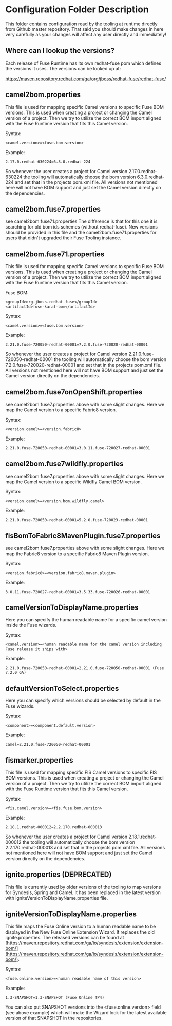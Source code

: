 # Configuration Folder Description
This folder contains configuration read by the tooling at runtime directly from Github master repository. That said you should make changes in here very carefully as your changes will affect any user directly and immediately! 

## Where can I lookup the versions?
Each release of Fuse Runtime has its own redhat-fuse pom which defines the versions it uses. The versions can be looked up at:

[https://maven.repository.redhat.com/ga/org/jboss/redhat-fuse/redhat-fuse/<fuse-release-version>](https://maven.repository.redhat.com/ga/org/jboss/redhat-fuse/redhat-fuse)


## camel2bom.properties
This file is used for mapping specific Camel versions to specific Fuse BOM versions. This is used when creating a project or changing the Camel version of a project. Then we try to utilize the correct BOM import aligned with the Fuse Runtime version that fits this Camel version. 

Syntax:

	<camel.version>=<fuse.bom.version>

Example:
	
	2.17.0.redhat-630224=6.3.0.redhat-224
	
So whenever the user creates a project for Camel version 2.17.0.redhat-630224 the tooling will automatically choose the bom version 6.3.0.redhat-224 and set that in the projects pom.xml file.
All versions not mentioned here will not have BOM support and just set the Camel version directly on the dependencies.


## camel2bom.fuse7.properties
see camel2bom.fuse71.properties
The difference is that for this one it is searching for old bom ids schemes (without redhat-fuse). New versions should be provided in this file and the camel2bom.fuse71.properties for users that didn't upgraded their Fuse Tooling instance.


## camel2bom.fuse71.properties
This file is used for mapping specific Camel versions to specific Fuse BOM versions. This is used when creating a project or changing the Camel version of a project. Then we try to utilize the correct BOM import aligned with the Fuse Runtime version that fits this Camel version. 

Fuse BOM:

	<groupId>org.jboss.redhat-fuse</groupId>
	<artifactId>fuse-karaf-bom</artifactId>
	 
Syntax:

	<camel.version>=<fuse.bom.version>

Example:
	
	2.21.0.fuse-720050-redhat-00001=7.2.0.fuse-720020-redhat-00001
	
So whenever the user creates a project for Camel version 2.21.0.fuse-720050-redhat-00001 the tooling will automatically choose the bom version 7.2.0.fuse-720020-redhat-00001 and set that in the projects pom.xml file.
All versions not mentioned here will not have BOM support and just set the Camel version directly on the dependencies.

## camel2bom.fuse7onOpenShift.properties
see camel2bom.fuse7.properties above with some slight changes. Here we map the Camel version to a specific Fabric8 version.

Syntax:

	<version.camel>=<version.fabric8>

Example:

	2.21.0.fuse-720050-redhat-00001=3.0.11.fuse-720027-redhat-00001


## camel2bom.fuse7wildfly.properties
see camel2bom.fuse7.properties above with some slight changes. Here we map the Camel version to a specific Wildfly Camel BOM version.

Syntax:

	<version.camel>=<version.bom.wildfly.camel>

Example:

	2.21.0.fuse-720050-redhat-00001=5.2.0.fuse-720023-redhat-00001


## fisBomToFabric8MavenPlugin.fuse7.properties
see camel2bom.fuse7.properties above with some slight changes. Here we map the Fabric8 version to a specific Fabric8 Maven Plugin version.

Syntax:

	<version.fabric8>=<version.fabric8.maven.plugin>

Example:

	3.0.11.fuse-720027-redhat-00001=3.5.33.fuse-720026-redhat-00001


## camelVersionToDisplayName.properties
Here you can specify the human readable name for a specific camel version inside the Fuse wizards.

Syntax:

	<camel.version>=<human readable name for the camel version including Fuse release it ships with>

Example:

	2.21.0.fuse-720050-redhat-00001=2.21.0.fuse-720050-redhat-00001 (Fuse 7.2.0 GA)


## defaultVersionToSelect.properties
Here you can specify which versions should be selected by default in the Fuse wizards.

Syntax:

	<component>=<component.default.version>

Example:

	camel=2.21.0.fuse-720050-redhat-00001


## fismarker.properties
This file is used for mapping specific FIS Camel versions to specific FIS BOM versions. This is used when creating a project or changing the Camel version of a project. Then we try to utilize the correct BOM import aligned with the Fuse Runtime version that fits this Camel version. 

Syntax:

	<fis.camel.version>=<fis.fuse.bom.version>

Example:
	
	2.18.1.redhat-000012=2.2.170.redhat-000013
	
So whenever the user creates a project for Camel version 2.18.1.redhat-000012 the tooling will automatically choose the bom version 2.2.170.redhat-000013 and set that in the projects pom.xml file.
All versions not mentioned here will not have BOM support and just set the Camel version directly on the dependencies.


## ignite.properties (DEPRECATED)
This file is currently used by older versions of the tooling to map versions for Syndesis, Spring and Camel. It has been replaced in the latest version with igniteVersionToDisplayName.properties file.


## igniteVersionToDisplayName.properties
This file maps the Fuse Online version to a human readable name to be displayed in the New Fuse Online Extension Wizard. It replaces the old ignite.properties.
The released versions can be found at [https://maven.repository.redhat.com/ga/io/syndesis/extension/extension-bom/](https://maven.repository.redhat.com/ga/io/syndesis/extension/extension-bom/).

Syntax:

	<fuse.online.version>=<human readable name of this version>

Example:
	
	1.3-SNAPSHOT=1.3-SNAPSHOT (Fuse Online TP4)
	

You can also put SNAPSHOT versions into the <fuse.online.version> field (see above example) which will make the Wizard look for the latest available version of that SNAPSHOT in the repositories.
